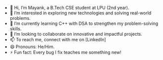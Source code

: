 - 👋 Hi, I’m Mayank, a B.Tech CSE student at LPU (2nd year).  
- 👀 I’m interested in exploring new technologies and solving real-world problems.  
- 🌱 I’m currently learning C++ with DSA to strengthen my problem-solving skills.  
- 💞️ I’m looking to collaborate on innovative and impactful projects.  
- 📫 To reach me, connect with me on [LinkedIn]
- 😄 Pronouns: He/Him.  
- ⚡ Fun fact: Every bug I fix teaches me something new!  

<!---
mayank2295/mayank2295 is a ✨ special ✨ repository because its `README.md` (this file) appears on your GitHub profile.
You can click the Preview link to take a look at your changes.
--->
